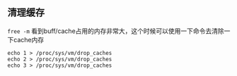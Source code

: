 ## 清理缓存


`free -m` 看到buff/cache占用的内存非常大，这个时候可以使用一下命令去清除一下cache内存
```
echo 1 > /proc/sys/vm/drop_caches
echo 2 > /proc/sys/vm/drop_caches
echo 3 > /proc/sys/vm/drop_caches
```
